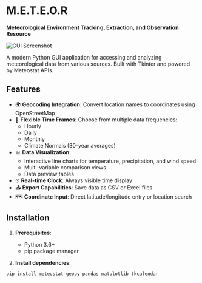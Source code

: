 # M.E.T.E.O.R 
**Meteorological Environment Tracking, Extraction, and Observation Resource**

![GUI Screenshot](screenshot.png) <!-- Add a screenshot later -->

A modern Python GUI application for accessing and analyzing meteorological data from various sources. Built with Tkinter and powered by Meteostat APIs.

## Features

- 🌍 **Geocoding Integration**: Convert location names to coordinates using OpenStreetMap
- 📅 **Flexible Time Frames**: Choose from multiple data frequencies:
  - Hourly
  - Daily
  - Monthly
  - Climate Normals (30-year averages)
- 📊 **Data Visualization**:
  - Interactive line charts for temperature, precipitation, and wind speed
  - Multi-variable comparison views
  - Data preview tables
- ⏲ **Real-time Clock**: Always visible time display
- 📤 **Export Capabilities**: Save data as CSV or Excel files
- 🗺 **Coordinate Input**: Direct latitude/longitude entry or location search

## Installation

1. **Prerequisites**:
   - Python 3.6+
   - pip package manager

2. **Install dependencies**:
```bash
pip install meteostat geopy pandas matplotlib tkcalendar
